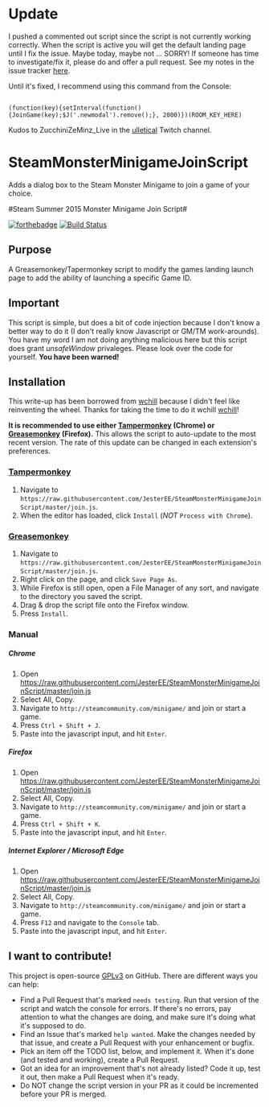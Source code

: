 # Update
I pushed a commented out script since the script is not currently working correctly.  When the script is active you will get the default landing page until I fix the issue.  Maybe today, maybe not ... SORRY!  If someone has time to investigate/fix it, please do and offer a pull request.  See my notes in the issue tracker [here](https://github.com/JesterEE/SteamMonsterMinigameJoinScript/issues/1).

Until it's fixed, I recommend using this command from the Console:

<code>
(function(key){setInterval(function(){JoinGame(key);$J('.newmodal').remove();}, 2000)})(ROOM_KEY_HERE)
</code>

Kudos to ZucchiniZeMinz_Live in the [ulletical](http://www.twitch.tv/ulletical) Twitch channel.

# SteamMonsterMinigameJoinScript
Adds a dialog box to the Steam Monster Minigame to join a game of your choice.

#Steam Summer 2015 Monster Minigame Join Script#

[![forthebadge](http://forthebadge.com/images/badges/fuck-it-ship-it.svg)](http://forthebadge.com) [![Build Status](https://travis-ci.org/JesterEE/SteamMonsterMinigameJoinScript.svg?branch=master)](https://travis-ci.org/JesterEE/SteamMonsterMinigameJoinScript)

## Purpose ##

A Greasemonkey/Tapermonkey script to modify the games landing launch page to add the ability of launching a specific Game ID.

## Important ##

This script is simple, but does a bit of code injection because I don't know a better way to do it (I don't really know Javascript or GM/TM work-arounds).  You have my word I am not doing anything malicious here but this script does grant _unsafeWindow_ privaleges.  Please look over the code for yourself.  __You have been warned!__

## Installation ##
This write-up has been borrowed from [wchill](https://github.com/wchill) because I didn't feel like reinventing the wheel.  Thanks for taking the time to do it wchill [wchill](https://github.com/wchill)!

**It is recommended to use either [Tampermonkey](https://chrome.google.com/webstore/detail/tampermonkey/dhdgffkkebhmkfjojejmpbldmpobfkfo?hl=en) (Chrome) or [Greasemonkey](https://addons.mozilla.org/en-us/firefox/addon/greasemonkey/) (Firefox).** This allows the script to auto-update to the most recent version. The rate of this update can be changed in each extension's preferences.

### [Tampermonkey](https://chrome.google.com/webstore/detail/tampermonkey/dhdgffkkebhmkfjojejmpbldmpobfkfo?hl=en) ###

1. Navigate to `https://raw.githubusercontent.com/JesterEE/SteamMonsterMinigameJoinScript/master/join.js`.
2. When the editor has loaded, click `Install` (*NOT* `Process with Chrome`).

### [Greasemonkey](https://addons.mozilla.org/en-us/firefox/addon/greasemonkey/) ###

1. Navigate to `https://raw.githubusercontent.com/JesterEE/SteamMonsterMinigameJoinScript/master/join.js`.
2. Right click on the page, and click `Save Page As`.
3. While Firefox is still open, open a File Manager of any sort, and navigate to the directory you saved the script.
4. Drag & drop the script file onto the Firefox window.
5. Press `Install`.

### Manual ###

##### Chrome #####
1. Open https://raw.githubusercontent.com/JesterEE/SteamMonsterMinigameJoinScript/master/join.js
2. Select All, Copy.
3. Navigate to `http://steamcommunity.com/minigame/` and join or start a game.
4. Press `Ctrl + Shift + J`.
5. Paste into the javascript input, and hit `Enter`.

##### Firefox #####
1. Open https://raw.githubusercontent.com/JesterEE/SteamMonsterMinigameJoinScript/master/join.js
2. Select All, Copy.
3. Navigate to `http://steamcommunity.com/minigame/` and join or start a game.
4. Press `Ctrl + Shift + K`.
5. Paste into the javascript input, and hit `Enter`.

##### Internet Explorer / Microsoft Edge #####
1. Open https://raw.githubusercontent.com/JesterEE/SteamMonsterMinigameJoinScript/master/join.js
2. Select All, Copy.
3. Navigate to `http://steamcommunity.com/minigame/` and join or start a game.
4. Press `F12` and navigate to the `Console` tab.
5. Paste into the javascript input, and hit `Enter`.

## I want to contribute! ##

This project is open-source [GPLv3](https://www.gnu.org/licenses/gpl-3.0.en.html) on GitHub. There are different ways you can help:

- Find a Pull Request that's marked `needs testing`. Run that version of the script and watch the console for errors. If there's no errors, pay attention to what the changes are doing, and make sure it's doing what it's supposed to do.
- Find an Issue that's marked `help wanted`. Make the changes needed by that issue, and create a Pull Request with your enhancement or bugfix.
- Pick an item off the TODO list, below, and implement it. When it's done (and tested and working), create a Pull Request.
- Got an idea for an improvement that's not already listed? Code it up, test it out, then make a Pull Request when it's ready.
- Do NOT change the script version in your PR as it could be incremented before your PR is merged.
